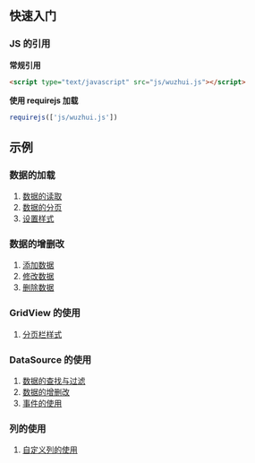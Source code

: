 ## 快速入门

### JS 的引用

**常规引用**

```html
<script type="text/javascript" src="js/wuzhui.js"></script>
```

**使用 requirejs 加载**

```js
requirejs(['js/wuzhui.js'])
```

## 示例

### 数据的加载
1. [数据的读取](#grid_view/data_read)
2. [数据的分页]()
3. [设置样式]()

### 数据的增删改
1. [添加数据]()
2. [修改数据]()
3. [删除数据]()

### GridView 的使用
1. [分页栏样式]()

### DataSource 的使用
1. [数据的查找与过滤]()
2. [数据的增删改]()
3. [事件的使用]()

### 列的使用
1. [自定义列的使用]()




